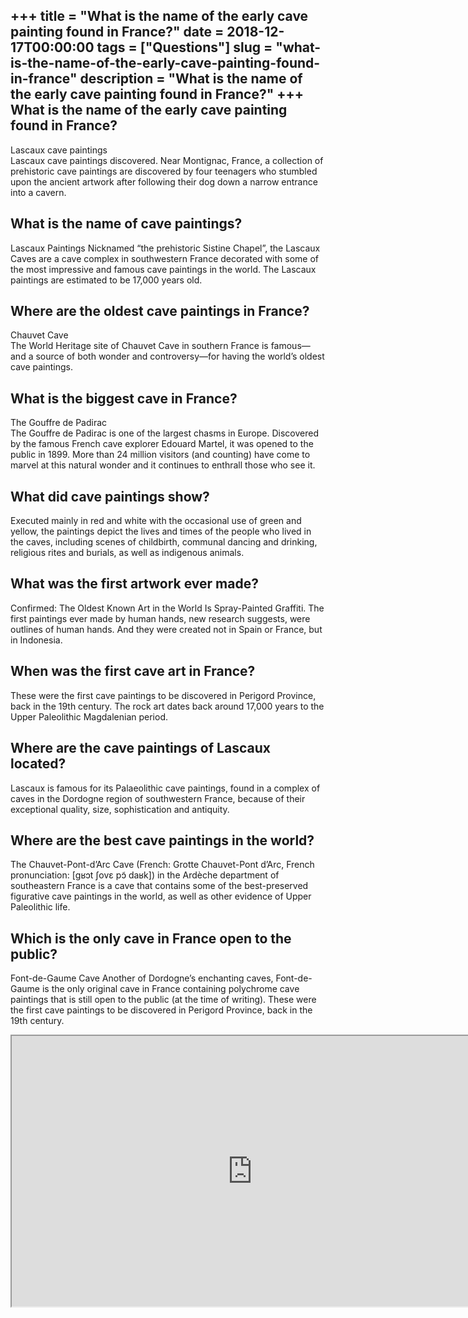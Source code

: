 +++
title = "What is the name of the early cave painting found in France?"
date = 2018-12-17T00:00:00
tags = ["Questions"]
slug = "what-is-the-name-of-the-early-cave-painting-found-in-france"
description = "What is the name of the early cave painting found in France?"
+++
What is the name of the early cave painting found in France?
------------------------------------------------------------

Lascaux cave paintings  
Lascaux cave paintings discovered. Near Montignac, France, a collection of prehistoric cave paintings are discovered by four teenagers who stumbled upon the ancient artwork after following their dog down a narrow entrance into a cavern.

What is the name of cave paintings?
-----------------------------------

Lascaux Paintings Nicknamed “the prehistoric Sistine Chapel”, the Lascaux Caves are a cave complex in southwestern France decorated with some of the most impressive and famous cave paintings in the world. The Lascaux paintings are estimated to be 17,000 years old.

Where are the oldest cave paintings in France?
----------------------------------------------

Chauvet Cave  
The World Heritage site of Chauvet Cave in southern France is famous—and a source of both wonder and controversy—for having the world’s oldest cave paintings.

What is the biggest cave in France?
-----------------------------------

The Gouffre de Padirac  
The Gouffre de Padirac is one of the largest chasms in Europe. Discovered by the famous French cave explorer Edouard Martel, it was opened to the public in 1899. More than 24 million visitors (and counting) have come to marvel at this natural wonder and it continues to enthrall those who see it.

What did cave paintings show?
-----------------------------

Executed mainly in red and white with the occasional use of green and yellow, the paintings depict the lives and times of the people who lived in the caves, including scenes of childbirth, communal dancing and drinking, religious rites and burials, as well as indigenous animals.

What was the first artwork ever made?
-------------------------------------

Confirmed: The Oldest Known Art in the World Is Spray-Painted Graffiti. The first paintings ever made by human hands, new research suggests, were outlines of human hands. And they were created not in Spain or France, but in Indonesia.

When was the first cave art in France?
--------------------------------------

These were the first cave paintings to be discovered in Perigord Province, back in the 19th century. The rock art dates back around 17,000 years to the Upper Paleolithic Magdalenian period.

Where are the cave paintings of Lascaux located?
------------------------------------------------

Lascaux is famous for its Palaeolithic cave paintings, found in a complex of caves in the Dordogne region of southwestern France, because of their exceptional quality, size, sophistication and antiquity.

Where are the best cave paintings in the world?
-----------------------------------------------

The Chauvet-Pont-d’Arc Cave (French: Grotte Chauvet-Pont d’Arc, French pronunciation: \[ɡʁɔt ʃovɛ pɔ̃ daʁk\]) in the Ardèche department of southeastern France is a cave that contains some of the best-preserved figurative cave paintings in the world, as well as other evidence of Upper Paleolithic life.

Which is the only cave in France open to the public?
----------------------------------------------------

Font-de-Gaume Cave Another of Dordogne’s enchanting caves, Font-de-Gaume is the only original cave in France containing polychrome cave paintings that is still open to the public (at the time of writing). These were the first cave paintings to be discovered in Perigord Province, back in the 19th century.

<iframe allow="accelerometer; autoplay; clipboard-write; encrypted-media; gyroscope; picture-in-picture" allowfullscreen="" class="__youtube_prefs__  epyt-is-override  no-lazyload" data-no-lazy="1" data-origheight="433" data-origwidth="770" data-skipgform_ajax_framebjll="" height="433" id="_ytid_45240" loading="lazy" src="https://www.youtube.com/embed/ZjejoT1gFOc?enablejsapi=1&autoplay=0&cc_load_policy=0&cc_lang_pref=&iv_load_policy=1&loop=0&modestbranding=0&rel=1&fs=1&playsinline=0&autohide=2&theme=dark&color=red&controls=1&" title="YouTube player" width="770"></iframe>